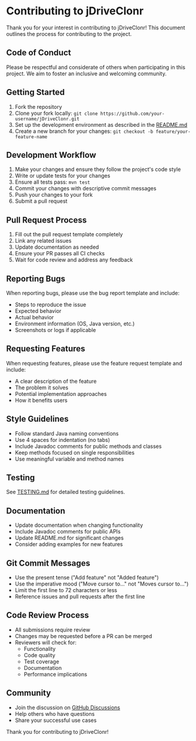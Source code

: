 # Contributing to jDriveClonr

Thank you for your interest in contributing to jDriveClonr! This document outlines the process for contributing to the project.

## Code of Conduct

Please be respectful and considerate of others when participating in this project. We aim to foster an inclusive and welcoming community.

## Getting Started

1. Fork the repository
2. Clone your fork locally: `git clone https://github.com/your-username/jDriveClonr.git`
3. Set up the development environment as described in the [README.md](README.md)
4. Create a new branch for your changes: `git checkout -b feature/your-feature-name`

## Development Workflow

1. Make your changes and ensure they follow the project's code style
2. Write or update tests for your changes
3. Ensure all tests pass: `mvn test`
4. Commit your changes with descriptive commit messages
5. Push your changes to your fork
6. Submit a pull request

## Pull Request Process

1. Fill out the pull request template completely
2. Link any related issues
3. Update documentation as needed
4. Ensure your PR passes all CI checks
5. Wait for code review and address any feedback

## Reporting Bugs

When reporting bugs, please use the bug report template and include:

- Steps to reproduce the issue
- Expected behavior
- Actual behavior
- Environment information (OS, Java version, etc.)
- Screenshots or logs if applicable

## Requesting Features

When requesting features, please use the feature request template and include:

- A clear description of the feature
- The problem it solves
- Potential implementation approaches
- How it benefits users

## Style Guidelines

- Follow standard Java naming conventions
- Use 4 spaces for indentation (no tabs)
- Include Javadoc comments for public methods and classes
- Keep methods focused on single responsibilities
- Use meaningful variable and method names

## Testing

See [TESTING.md](TESTING.md) for detailed testing guidelines.

## Documentation

- Update documentation when changing functionality
- Include Javadoc comments for public APIs
- Update README.md for significant changes
- Consider adding examples for new features

## Git Commit Messages

- Use the present tense ("Add feature" not "Added feature")
- Use the imperative mood ("Move cursor to..." not "Moves cursor to...")
- Limit the first line to 72 characters or less
- Reference issues and pull requests after the first line

## Code Review Process

- All submissions require review
- Changes may be requested before a PR can be merged
- Reviewers will check for:
  - Functionality
  - Code quality
  - Test coverage
  - Documentation
  - Performance implications

## Community

- Join the discussion on [GitHub Discussions](https://github.com/username/jDriveClonr/discussions)
- Help others who have questions
- Share your successful use cases

Thank you for contributing to jDriveClonr!
